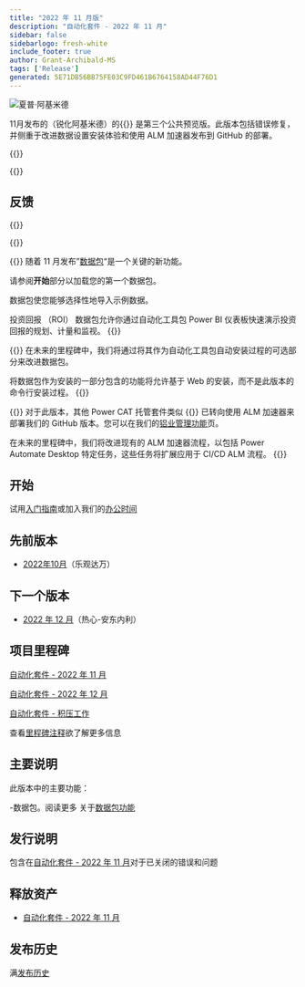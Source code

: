 ```yaml
---
title: "2022 年 11 月版"
description: "自动化套件 - 2022 年 11 月"
sidebar: false
sidebarlogo: fresh-white
include_footer: true
author: Grant-Archibald-MS
tags: ['Release']
generated: 5E71DB56BB75FE03C9FD461B6764158AD44F76D1
---
```


<div class="optional">

![夏普·阿基米德](/images/sharp-archimedes.png)

11月发布的（锐化阿基米德）的{{<product-name>}} 是第三个公共预览版。此版本包括错误修复，并侧重于改进数据设置安装体验和使用 ALM 加速器发布到 GitHub 的部署。

</div>

{{<presentation slides="1,2,3">}}

<div class="optional">

{{<presentationStyles>}}

## 反馈

{{<questions name="/content/zh-hans/releases/november-2022.json" completed="感谢您提供反馈" showNavigationButtons="false" locale="zh-hans">}}

</div>

{{<slideStyles>}}

{{<slide  id="slide1" audio="releases/november-2022/DataPacks.mp3" description="Automation Kit Overview" image="releases/november-2022/DataPacks.svg" >}}
随着 11 月发布”[数据包](/zh-hans/features/datapacks)“是一个关键的新功能。

请参阅**开始**部分以加载您的第一个数据包。

数据包使您能够选择性地导入示例数据。

投资回报 （ROI） 数据包允许你通过自动化工具包 Power BI 仪表板快速演示投资回报的规划、计量和监视。
{{</slide>}}

{{<slide  id="slide2" audio="releases/november-2022/DataPacks-WhatsNext.mp3" description="Automation Kit Features" image="releases/november-2022/DataPacks-WhatsNext.svg?v=1" >}}
在未来的里程碑中，我们将通过将其作为自动化工具包自动安装过程的可选部分来改进数据包。

将数据包作为安装的一部分包含的功能将允许基于 Web 的安装，而不是此版本的命令行安装过程。
{{</slide>}}


{{<slide id="slide3" audio="releases/november-2022/alm-roadmap.mp3" description="ALM Roadmap" localImage="/images/illustrations/alm-roadmap-2022-11.svg" >}}
对于此版本，其他 Power CAT 托管套件类似 {{<product-name>}} 已转向使用 ALM 加速器来部署我们的 GitHub 版本。您可以在我们的[铝业管理功能](/zh-hans/features/alm)页。

在未来的里程碑中，我们将改进现有的 ALM 加速器流程，以包括 Power Automate Desktop 特定任务，这些任务将扩展应用于 CI/CD ALM 流程。
{{</slide>}}

<div class="optional">

## 开始

试用[入门指南](/zh-hans/get-started)或加入我们的[办公时间](/zh-hans/office-hours)

## 先前版本

- [2022年10月](/zh-hans/releases/october-2022)（乐观达万）

## 下一个版本

- [2022 年 12 月](/zh-hans/releases/december-2022)（热心-安东内利）

## 项目里程碑

[自动化套件 - 2022 年 11 月](https://github.com/orgs/microsoft/projects/486/views/4)

[自动化套件 - 2022 年 12 月](https://github.com/orgs/microsoft/projects/486/views/5)

[自动化套件 - 积压工作](https://github.com/orgs/microsoft/projects/486/views/1)

查看[里程碑注释](/zh-hans/releases/milestones)欲了解更多信息

## 主要说明

此版本中的主要功能：

-数据包。阅读更多 关于[数据包功能](/zh-hans/features/datapacks)

## 发行说明

包含在[自动化套件 - 2022 年 11 月](https://github.com/microsoft/powercat-automation-kit/releases/tag/AutomationKit-November2022)对于已关闭的错误和问题

## 释放资产

- [自动化套件 - 2022 年 11 月](https://github.com/microsoft/powercat-automation-kit/releases/tag/AutomationKit-November2022)

## 发布历史

满[发布历史](/zh-hans/releases)

</div>
